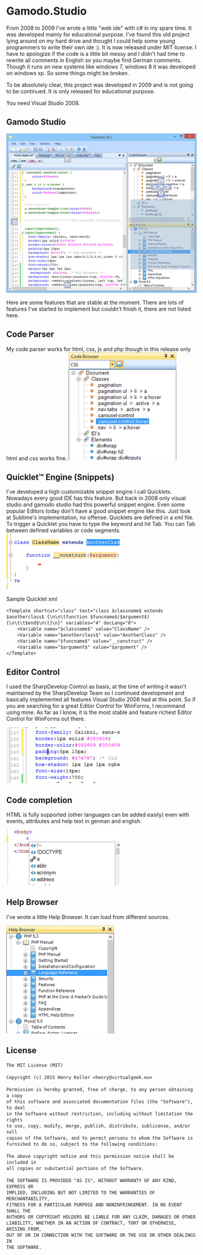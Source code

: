 Gamodo.Studio
=============

From 2008 to 2009 I've wrote a little "web ide" with c# in my spare time. It was developed mainly for educational purpose. I've found this old project lying around on my hard drive and thought I could help some young programmers to write their own ide :). It is now released under MIT license. I have to apologize if the code is a little bit messy and I didn't had time to rewrite all comments in English so you maybe find German comments. Though it runs on new systems like windows 7, windows 8 it was developed on windows xp. So some things might be broken.

To be absolutely clear, this project was developed in 2009 and is not going to be continued. It is only released for educational purpose.

You need Visual Studio 2008.

## Gamodo Studio

![Mainscreen](/screens/mainscreen.jpg)

Here are some features that are stable at the moment. There are lots of features I've started to implement but couldn't finish it, there are not listed here.

## Code Parser

My code parser works for html, css, js and php though in this release only html and css works fine.
![Code Browser](/screens/parser.jpg)

## Quicklet™ Engine (Snippets)

I've developed a high customizable snippet engine I call Quicklets. Nowadays every good IDE has this feature. But back in 2008 only visual studio and gamodo studio had this powerful snippet engine. Even some popular Editors today don't have a good snippet engine like this. Just look at Sublime's implementation, no offense.  Quicklets are defined in a xml file. To trigger a Quicklet you have to type the keyword and hit Tab. You can Tab between defined variables or code segments.
![Quicklet](/screens/code_browser.jpg)

Sample Quicklet xml

	<Template shortcut="class" text="class $classname$ extends $anotherclass$ {\n\n\tfunction $funcname$($argument$) {\n\t\t$end$\n\t}\n}" variables="4" docLang="0">
	    <Variable name="$classname$" value="ClassName" />
	    <Variable name="$anotherclass$" value="AnotherClass" />
	    <Variable name="$funcname$" value="__construct" />
	    <Variable name="$argument$" value="$argument" />
	</Template>

## Editor Control

I used the SharpDevelop Control as basis, at the time of writing it wasn't maintained by the SharpDevelop Team so I continued development and basically implemented all features Visual Studio 2008 had at this point. So if you are searching for a great Editor Control for WinForms, I recommand using mine. As far as I know, it is the most stable and feature richest Editor Control for WinForms out there.

![Editor Control](/screens/editor_control.jpg)

## Code completion

HTML is fully supported (other languages can be added easily) even with events, attributes and help text in german and english.

![code completion](/screens/code_completion.jpg)

## Help Browser

I've wrote a little Help Browser. It can load from different sources. 

![Help Browser](/screens/help_browser.jpg)

## License

    The MIT License (MIT)

    Copyright (c) 2015 Henry Keller <henry@virtualgeek.eu>

    Permission is hereby granted, free of charge, to any person obtaining a copy
    of this software and associated documentation files (the "Software"), to deal
    in the Software without restriction, including without limitation the rights
    to use, copy, modify, merge, publish, distribute, sublicense, and/or sell
    copies of the Software, and to permit persons to whom the Software is
    furnished to do so, subject to the following conditions:

    The above copyright notice and this permission notice shall be included in
    all copies or substantial portions of the Software.

    THE SOFTWARE IS PROVIDED "AS IS", WITHOUT WARRANTY OF ANY KIND, EXPRESS OR
    IMPLIED, INCLUDING BUT NOT LIMITED TO THE WARRANTIES OF MERCHANTABILITY,
    FITNESS FOR A PARTICULAR PURPOSE AND NONINFRINGEMENT. IN NO EVENT SHALL THE
    AUTHORS OR COPYRIGHT HOLDERS BE LIABLE FOR ANY CLAIM, DAMAGES OR OTHER
    LIABILITY, WHETHER IN AN ACTION OF CONTRACT, TORT OR OTHERWISE, ARISING FROM,
    OUT OF OR IN CONNECTION WITH THE SOFTWARE OR THE USE OR OTHER DEALINGS IN
    THE SOFTWARE.

